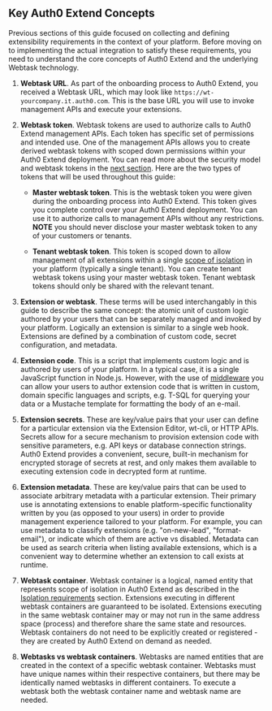 ## Key Auth0 Extend Concepts

Previous sections of this guide focused on collecting and defining extensibility requirements in the context of your platform. Before moving on to implementing the actual integration to satisfy these requirements, you need to understand the core concepts of Auth0 Extend and the underlying Webtask technology. 

1. **Webtask URL**. As part of the onboarding process to Auth0 Extend, you received a Webtask URL, which may look like `https://wt-yourcompany.it.auth0.com`. This is the base URL you will use to invoke management APIs and execute your extensions. 

2. **Webtask token**. Webtask tokens are used to authorize calls to Auth0 Extend management APIs. Each token has specific set of permissions and intended use. One of the management APIs allows you to create derived webtask tokens with scoped down permissions within your Auth0 Extend deployment. You can read more about the security model and webtask tokens in the [next section](#mapping-isolation-requirements-onto-webtask-tokens). Here are the two types of tokens that will be used throughout this guide:

    * **Master webtask token**. This is the webtask token you were given during the onboarding process into Auth0 Extend. This token gives you complete control over your Auth0 Extend deployment. You can use it to authorize calls to management APIs without any restrictions. **NOTE** you should never disclose your master webtask token to any of your customers or tenants. 

    * **Tenant webtask token**. This token is scoped down to allow management of all extensions within a single [scope of isolation](#isolation-requirements) in your platform (typically a single tenant). You can create tenant webtask tokens using your master webtask token. Tenant webtask tokens should only be shared with the relevant tenant. 

3. **Extension or webtask**. These terms will be used interchangably in this guide to describe the same concept: the atomic unit of custom logic authored by your users that can be separately managed and invoked by your platform. Logically an extension is similar to a single web hook. Extensions are defined by a combination of custom code, secret configuration, and metadata. 

4. **Extension code**. This is a script that implements custom logic and is authored by users of your platform. In a typical case, it is a single JavaScript function in Node.js. However, with the use of [middleware](#middleware) you can allow your users to author extension code that is written in custom, domain specific languages and scripts, e.g. T-SQL for querying your data or a Mustache template for formatting the body of an e-mail. 

5. **Extension secrets**. These are key/value pairs that your user can define for a particular extension via the Extension Editor, wt-cli, or HTTP APIs. Secrets allow for a secure mechanism to provision extension code with sensitive parameters, e.g. API keys or database connection strings. Auth0 Extend provides a convenient, secure, built-in mechanism for encrypted storage of secrets at rest, and only makes them available to executing extension code in decrypted form at runtime. 

6. **Extension metadata**. These are key/value pairs that can be used to associate arbitrary metadata with a particular extension. Their primary use is annotating extensions to enable platform-specific functionality written by you (as opposed to your users) in order to provide management experience tailored to your platform. For example, you can use metadata to classify extensions (e.g. "on-new-lead", "format-email"), or indicate which of them are active vs disabled. Metadata can be used as search criteria when listing available extensions, which is a convenient way to determine whether an extension to call exists at runtime. 

7. **Webtask container**. Webtask container is a logical, named entity that represents scope of isolation in Auth0 Extend as described in the [Isolation requirements](#isolation-requirements) section. Extensions executing in different webtask containers are guaranteed to be isolated. Extensions executing in the same webtask container may or may not run in the same address space (process) and therefore share the same state and resources. Webtask containers do not need to be explicitly created or registered - they are created by Auth0 Extend on demand as needed. 

8. **Webtasks vs webtask containers**. Webtasks are named entities that are created in the context of a specific webtask container. Webtasks must have unique names within their respective containers, but there may be identically named webtasks in different containers. To execute a webtask both the webtask container name and webtask name are needed. 
